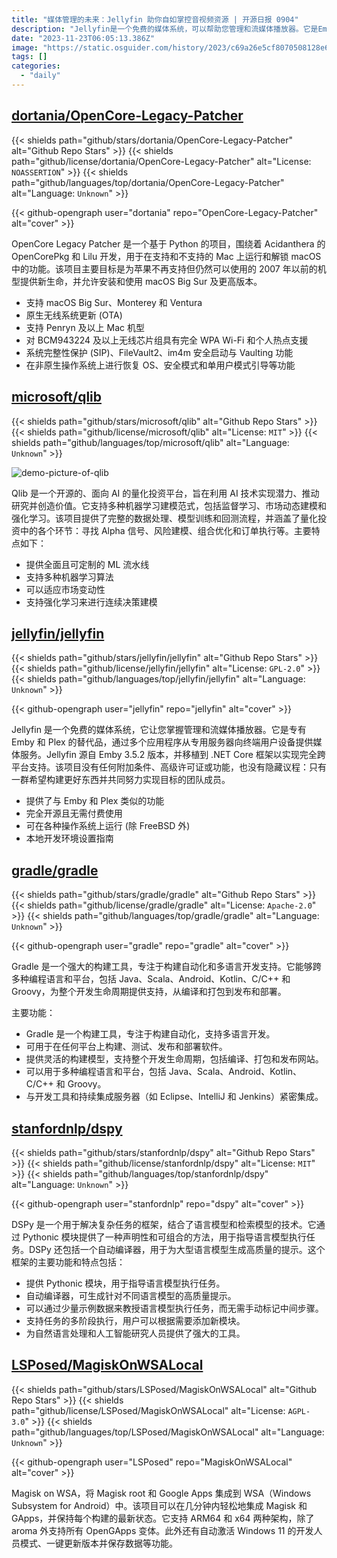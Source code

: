 ```yaml
---
title: "媒体管理的未来：Jellyfin 助你自如掌控音视频资源 | 开源日报 0904"
description: "Jellyfin是一个免费的媒体系统，可以帮助您管理和流媒体播放器。它是Emby和Plex的替代品，可以通过多个应用程序将媒体服务提供给终端用户设备。Jellyfin是基于Emby 3.5.2版本开发的，使用.NET Core框架，可以实现完全的跨平台支持。这个项目完全开源，没有任何附加条件、高级许可证或隐藏议程。它提供了与Emby和Plex类似的功能，可以在各种操作系统上运行。如果您正在寻找一个免费、开源的媒体系统，Jellyfin是一个不错的选择。"
date: "2023-11-23T06:05:13.386Z"
image: "https://static.osguider.com/history/2023/c69a26e5cf8070508128e6dbd975aa2f.png"
tags: []
categories:
  - "daily"
---
```


## [dortania/OpenCore-Legacy-Patcher](https://github.com/dortania/OpenCore-Legacy-Patcher)

{{< shields path="github/stars/dortania/OpenCore-Legacy-Patcher" alt="Github Repo Stars" >}} {{< shields path="github/license/dortania/OpenCore-Legacy-Patcher" alt="License: `NOASSERTION`" >}} {{< shields path="github/languages/top/dortania/OpenCore-Legacy-Patcher" alt="Language: `Unknown`" >}}

{{< github-opengraph user="dortania" repo="OpenCore-Legacy-Patcher" alt="cover" >}}

OpenCore Legacy Patcher 是一个基于 Python 的项目，围绕着 Acidanthera 的 OpenCorePkg 和 Lilu 开发，用于在支持和不支持的 Mac 上运行和解锁 macOS 中的功能。该项目主要目标是为苹果不再支持但仍然可以使用的 2007 年以前的机型提供新生命，并允许安装和使用 macOS Big Sur 及更高版本。

- 支持 macOS Big Sur、Monterey 和 Ventura
- 原生无线系统更新 (OTA)
- 支持 Penryn 及以上 Mac 机型
- 对 BCM943224 及以上无线芯片组具有完全 WPA Wi-Fi 和个人热点支援
- 系统完整性保护 (SIP)、FileVault2、im4m 安全启动与 Vaulting 功能
- 在非原生操作系统上进行恢复 OS、安全模式和单用户模式引导等功能

## [microsoft/qlib](https://github.com/microsoft/qlib)

{{< shields path="github/stars/microsoft/qlib" alt="Github Repo Stars" >}} {{< shields path="github/license/microsoft/qlib" alt="License: `MIT`" >}} {{< shields path="github/languages/top/microsoft/qlib" alt="Language: `Unknown`" >}}

![demo-picture-of-qlib](https://static.osguider.com/history/osguider/ba4027a5f80055f0cf8793eb044b0ec9.png)

Qlib 是一个开源的、面向 AI 的量化投资平台，旨在利用 AI 技术实现潜力、推动研究并创造价值。它支持多种机器学习建模范式，包括监督学习、市场动态建模和强化学习。该项目提供了完整的数据处理、模型训练和回测流程，并涵盖了量化投资中的各个环节：寻找 Alpha 信号、风险建模、组合优化和订单执行等。主要特点如下：

- 提供全面且可定制的 ML 流水线
- 支持多种机器学习算法
- 可以适应市场变动性
- 支持强化学习来进行连续决策建模

## [jellyfin/jellyfin](https://github.com/jellyfin/jellyfin)

{{< shields path="github/stars/jellyfin/jellyfin" alt="Github Repo Stars" >}} {{< shields path="github/license/jellyfin/jellyfin" alt="License: `GPL-2.0`" >}} {{< shields path="github/languages/top/jellyfin/jellyfin" alt="Language: `Unknown`" >}}

{{< github-opengraph user="jellyfin" repo="jellyfin" alt="cover" >}}

Jellyfin 是一个免费的媒体系统，它让您掌握管理和流媒体播放器。它是专有 Emby 和 Plex 的替代品，通过多个应用程序从专用服务器向终端用户设备提供媒体服务。Jellyfin 源自 Emby 3.5.2 版本，并移植到 .NET Core 框架以实现完全跨平台支持。该项目没有任何附加条件、高级许可证或功能，也没有隐藏议程：只有一群希望构建更好东西并共同努力实现目标的团队成员。

- 提供了与 Emby 和 Plex 类似的功能
- 完全开源且无需付费使用
- 可在各种操作系统上运行 (除 FreeBSD 外)
- 本地开发环境设置指南

## [gradle/gradle](https://github.com/gradle/gradle)

{{< shields path="github/stars/gradle/gradle" alt="Github Repo Stars" >}} {{< shields path="github/license/gradle/gradle" alt="License: `Apache-2.0`" >}} {{< shields path="github/languages/top/gradle/gradle" alt="Language: `Unknown`" >}}

{{< github-opengraph user="gradle" repo="gradle" alt="cover" >}}

Gradle 是一个强大的构建工具，专注于构建自动化和多语言开发支持。它能够跨多种编程语言和平台，包括 Java、Scala、Android、Kotlin、C/C++ 和 Groovy，为整个开发生命周期提供支持，从编译和打包到发布和部署。

主要功能：

- Gradle 是一个构建工具，专注于构建自动化，支持多语言开发。
- 可用于在任何平台上构建、测试、发布和部署软件。
- 提供灵活的构建模型，支持整个开发生命周期，包括编译、打包和发布网站。
- 可以用于多种编程语言和平台，包括 Java、Scala、Android、Kotlin、C/C++ 和 Groovy。
- 与开发工具和持续集成服务器（如 Eclipse、IntelliJ 和 Jenkins）紧密集成。

## [stanfordnlp/dspy](https://github.com/stanfordnlp/dspy)

{{< shields path="github/stars/stanfordnlp/dspy" alt="Github Repo Stars" >}} {{< shields path="github/license/stanfordnlp/dspy" alt="License: `MIT`" >}} {{< shields path="github/languages/top/stanfordnlp/dspy" alt="Language: `Unknown`" >}}

{{< github-opengraph user="stanfordnlp" repo="dspy" alt="cover" >}}

DSPy 是一个用于解决复杂任务的框架，结合了语言模型和检索模型的技术。它通过 Pythonic 模块提供了一种声明性和可组合的方法，用于指导语言模型执行任务。DSPy 还包括一个自动编译器，用于为大型语言模型生成高质量的提示。这个框架的主要功能和特点包括：

- 提供 Pythonic 模块，用于指导语言模型执行任务。
- 自动编译器，可生成针对不同语言模型的高质量提示。
- 可以通过少量示例数据来教授语言模型执行任务，而无需手动标记中间步骤。
- 支持任务的多阶段执行，用户可以根据需要添加新模块。
- 为自然语言处理和人工智能研究人员提供了强大的工具。

## [LSPosed/MagiskOnWSALocal](https://github.com/LSPosed/MagiskOnWSALocal)

{{< shields path="github/stars/LSPosed/MagiskOnWSALocal" alt="Github Repo Stars" >}} {{< shields path="github/license/LSPosed/MagiskOnWSALocal" alt="License: `AGPL-3.0`" >}} {{< shields path="github/languages/top/LSPosed/MagiskOnWSALocal" alt="Language: `Unknown`" >}}

{{< github-opengraph user="LSPosed" repo="MagiskOnWSALocal" alt="cover" >}}

Magisk on WSA，将 Magisk root 和 Google Apps 集成到 WSA（Windows Subsystem for Android）中。该项目可以在几分钟内轻松地集成 Magisk 和 GApps，并保持每个构建的最新状态。它支持 ARM64 和 x64 两种架构，除了 aroma 外支持所有 OpenGApps 变体。此外还有自动激活 Windows 11 的开发人员模式、一键更新版本并保存数据等功能。
